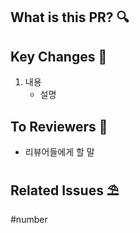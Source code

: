 ## What is this PR? 🔍

## Key Changes 🔑
1. 내용
   - 설명

## To Reviewers 📢
- 리뷰어들에게 할 말

## Related Issues ⛱
#number

